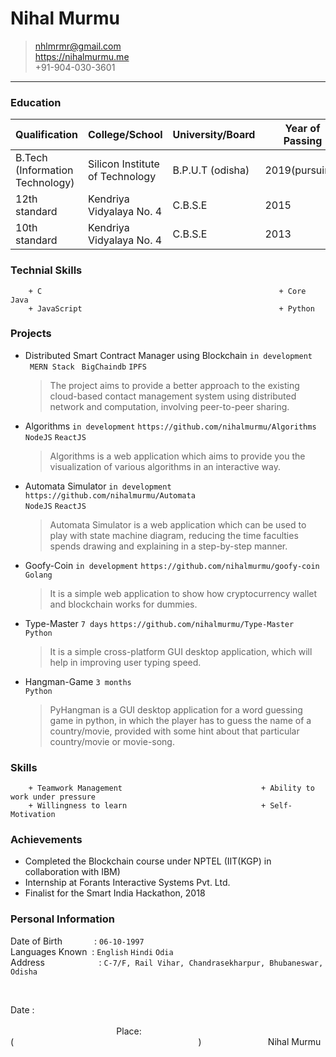 # Nihal Murmu

>nhlmrmr@gmail.com  
><https://nihalmurmu.me>  
>+91-904-030-3601

---

### Education

Qualification | College/School | University/Board | Year of Passing | Marks/CGPA
--- | --- | --- | --- | ---
B.Tech (Information Technology) | Silicon Institute of Technology | B.P.U.T (odisha) | 2019(pursuing) | 7.71(till 6th sem)
12th standard | Kendriya Vidyalaya No. 4 | C.B.S.E | 2015 | 67.9%
10th standard | Kendriya Vidyalaya No. 4 | C.B.S.E | 2013 | 8.4

### Technial Skills
```
    + C                                                     + Core Java
    + JavaScript                                            + Python 
```

### Projects  
+ Distributed Smart Contract Manager using Blockchain ```in development```  
   ``` MERN Stack``` ``` BigChaindb```  ```IPFS```
   > The project aims to provide a better approach to the existing cloud-based contact management system using distributed network and computation, involving peer-to-peer sharing.

+ Algorithms ```in development``` ```https://github.com/nihalmurmu/Algorithms```  
    ```NodeJS``` ```ReactJS```
    > Algorithms is a web application which aims to provide you the visualization of various algorithms in an interactive way.
   
+ Automata Simulator ```in development``` ```https://github.com/nihalmurmu/Automata```  
    ```NodeJS``` ```ReactJS```
    > Automata Simulator is a web application which can be used to play with state machine diagram, reducing the time faculties spends drawing and explaining in a step-by-step manner.

+ Goofy-Coin ```in development``` ```https://github.com/nihalmurmu/goofy-coin```  
	```Golang```
    > It is a simple web application to show how cryptocurrency wallet and blockchain works for dummies.
    
+ Type-Master ```7 days``` ```https://github.com/nihalmurmu/Type-Master```  
     ```Python```
    > It is a simple cross-platform GUI desktop application, which will help in improving user typing speed.

+ Hangman-Game ```3 months```  
    ```Python```
    > PyHangman is a GUI desktop application for a word guessing game in python, in which the player has to guess the name of a country/movie, provided with some hint about that particular country/movie or movie-song.

### Skills
```
    + Teamwork Management 								+ Ability to work under pressure
    + Willingness to learn								+ Self-Motivation
```

### Achievements 
+ Completed the Blockchain course under NPTEL (IIT(KGP) in collaboration with IBM)
+ Internship at Forants Interactive Systems Pvt. Ltd.
+ Finalist for the Smart India Hackathon, 2018

### Personal Information
Date of Birth &nbsp;&nbsp;&nbsp;&nbsp;&nbsp;&nbsp;&nbsp;&nbsp;&nbsp;&nbsp;&nbsp;&nbsp;: ```06-10-1997```  
Languages Known &nbsp;: ```English``` ```Hindi``` ```Odia```  
Address &nbsp;&nbsp;&nbsp;&nbsp;&nbsp;&nbsp;&nbsp;&nbsp;&nbsp;&nbsp;&nbsp;&nbsp;&nbsp;&nbsp;&nbsp;&nbsp;&nbsp;&nbsp;&nbsp;&nbsp; : ```C-7/F, Rail Vihar, Chandrasekharpur, Bhubaneswar, Odisha```  

&nbsp;
&nbsp;
&nbsp;
&nbsp;
&nbsp;
&nbsp;
&nbsp;
&nbsp;
&nbsp;
&nbsp;
&nbsp;
&nbsp;


Date :  &nbsp;&nbsp;&nbsp;&nbsp;&nbsp;&nbsp;&nbsp;&nbsp;&nbsp;&nbsp;&nbsp;&nbsp;&nbsp;&nbsp;&nbsp;&nbsp;&nbsp;&nbsp;&nbsp;&nbsp;&nbsp;&nbsp;&nbsp;&nbsp;&nbsp;&nbsp;&nbsp;&nbsp;&nbsp;&nbsp;&nbsp;&nbsp;&nbsp;&nbsp;&nbsp;&nbsp;&nbsp;&nbsp;&nbsp;&nbsp;&nbsp;&nbsp;&nbsp;&nbsp;&nbsp;&nbsp;&nbsp;&nbsp;&nbsp;&nbsp;&nbsp;&nbsp;&nbsp;&nbsp;&nbsp;&nbsp;&nbsp;&nbsp;&nbsp;&nbsp;&nbsp;&nbsp;&nbsp;&nbsp;&nbsp;&nbsp;&nbsp;&nbsp;&nbsp;&nbsp;&nbsp;&nbsp;&nbsp;&nbsp;&nbsp;&nbsp;&nbsp;&nbsp;&nbsp;&nbsp;&nbsp;&nbsp;&nbsp;&nbsp;&nbsp;&nbsp;&nbsp;&nbsp;&nbsp;&nbsp;&nbsp;&nbsp;&nbsp;&nbsp;&nbsp;&nbsp;&nbsp;&nbsp;&nbsp;&nbsp;&nbsp;&nbsp;&nbsp;&nbsp;&nbsp;&nbsp;&nbsp;&nbsp;&nbsp;&nbsp;&nbsp;&nbsp;&nbsp;&nbsp;&nbsp;&nbsp;&nbsp;&nbsp;&nbsp;&nbsp;&nbsp;&nbsp;&nbsp;&nbsp;&nbsp;&nbsp;&nbsp;&nbsp;&nbsp;&nbsp;&nbsp;&nbsp;&nbsp;&nbsp;&nbsp;&nbsp;&nbsp;&nbsp;&nbsp;&nbsp;&nbsp;&nbsp;&nbsp;&nbsp;&nbsp;&nbsp;&nbsp;&nbsp;&nbsp;&nbsp;&nbsp;&nbsp;&nbsp;&nbsp;&nbsp;&nbsp;&nbsp;&nbsp;&nbsp;&nbsp;&nbsp;&nbsp;&nbsp;&nbsp;&nbsp;&nbsp;&nbsp;&nbsp;&nbsp;&nbsp;&nbsp;Place: 
(&nbsp;&nbsp;&nbsp;&nbsp;&nbsp;&nbsp;&nbsp;&nbsp;&nbsp;&nbsp;&nbsp;&nbsp;&nbsp;&nbsp;&nbsp;&nbsp;&nbsp;&nbsp;&nbsp;&nbsp;&nbsp;&nbsp;&nbsp;&nbsp;&nbsp;&nbsp;&nbsp;&nbsp;&nbsp;&nbsp;&nbsp;&nbsp;&nbsp;&nbsp;&nbsp;&nbsp;&nbsp;&nbsp;&nbsp;&nbsp;&nbsp;&nbsp;&nbsp;&nbsp;&nbsp;&nbsp;&nbsp;&nbsp;&nbsp;&nbsp;&nbsp;&nbsp;&nbsp;&nbsp;&nbsp;&nbsp;&nbsp;&nbsp;&nbsp;&nbsp;&nbsp;&nbsp;&nbsp;&nbsp;&nbsp;&nbsp;&nbsp;&nbsp;&nbsp;&nbsp;&nbsp;&nbsp;&nbsp;&nbsp;&nbsp;)
&nbsp;&nbsp;&nbsp;&nbsp;&nbsp;&nbsp;&nbsp;&nbsp;&nbsp;&nbsp;&nbsp;&nbsp;&nbsp;&nbsp;&nbsp;&nbsp;&nbsp;&nbsp;&nbsp;&nbsp;&nbsp;&nbsp;&nbsp;&nbsp;&nbsp;&nbsp;Nihal Murmu
